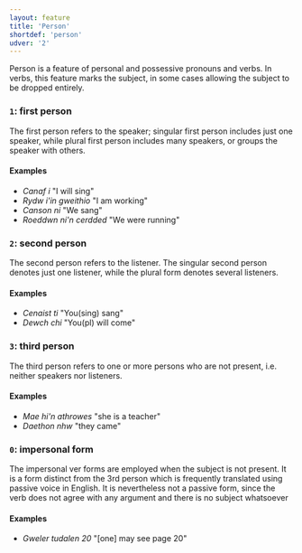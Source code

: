 ```yaml
---
layout: feature
title: 'Person'
shortdef: 'person'
udver: '2'
---
```


Person is a feature of personal and possessive pronouns and verbs. In verbs, this feature marks the subject, in some cases allowing the subject to be dropped entirely. 


### <a name="1">`1`</a>: first person

The first person refers to the speaker; singular first person includes just one speaker, while plural first person includes many speakers, or groups the speaker with others. 

#### Examples

* _Canaf i_ "I will sing"
* _Rydw i'in gweithio_ "I am working"
* _Canson ni_ "We sang"
* _Roeddwn ni'n cerdded_ "We were running"

### <a name="2">`2`</a>: second person

The second person refers to the listener. The singular second person denotes just one listener, while the plural form denotes several listeners.

#### Examples

* _Cenaist ti_ "You(sing) sang"
* _Dewch chi_ "You(pl) will come"


### <a name="3">`3`</a>: third person

The third person refers to one or more persons who are not present, i.e. neither speakers nor listeners.

#### Examples

* _Mae hi'n athrowes_ "she is a teacher"
* _Daethon nhw_ "they came"

### <a name="0">`0`</a>: impersonal form

The impersonal ver forms are employed when the subject is not present.
It is a form distinct from the 3rd person which is frequently translated using passive voice in English. It is nevertheless not a passive form, since the verb does not agree with any argument and there is no subject whatsoever

#### Examples

* _Gweler tudalen 20_ "[one] may see page 20"


<!-- Interlanguage links updated Po lis 14 15:34:53 CET 2022 -->
